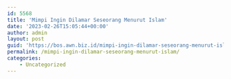```yaml
---
id: 5568
title: 'Mimpi Ingin Dilamar Seseorang Menurut Islam'
date: '2023-02-26T15:05:44+00:00'
author: admin
layout: post
guid: 'https://bos.awn.biz.id/mimpi-ingin-dilamar-seseorang-menurut-islam/'
permalink: /mimpi-ingin-dilamar-seseorang-menurut-islam/
categories:
    - Uncategorized
---
```


